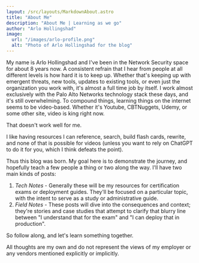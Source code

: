 ```yaml
---
layout: /src/layouts/MarkdownAbout.astro
title: "About Me"
description: "About Me | Learning as we go"
author: "Arlo Hollingshad"
image:
  url: "/images/arlo-profile.png"
  alt: "Photo of Arlo Hollingshad for the blog"
---
```

My name is Arlo Hollingshad and I've been in the Network Security space for about 8 years now. A consistent refrain that I hear from people at all different levels is how hard it is to keep up. Whether that's keeping up with emergent threats, new tools, updates to existing tools, or even just the organization you work with, it's almost a full time job by itself. I work almost exclusively with the Palo Alto Networks technology stack these days, and it's still overwhelming. To compound things, learning things on the internet seems to be video-based. Whether it's Youtube, CBTNuggets, Udemy, or some other site, video is king right now. 

That doesn't work well for me.

I like having resources I can reference, search, build flash cards, rewrite, and none of that is possible for videos (unless you want to rely on ChatGPT to do it for you, which I think defeats the point). 

Thus this blog was born. My goal here is to demonstrate the journey, and hopefully teach a few people a thing or two along the way. I'll have two main kinds of posts:
1. *Tech Notes* - Generally these will be my resources for certification exams or deployment guides. They'll be focused on a particular topic, with the intent to serve as a study or administrative guide.
2. *Field Notes* - These posts will dive into the consequences and context; they're stories and case studies that attempt to clarify that blurry line between "I understand that for the exam" and "I can deploy that in production". 

So follow along, and let's learn something together.

All thoughts are my own and do not represent the views of my employer or any vendors mentioned explicitly or implicitly.
